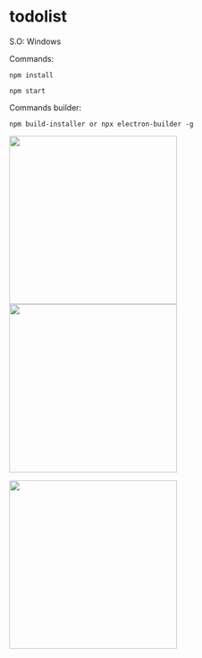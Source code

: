 ﻿# todolist
 
S.O: Windows

Commands:

    npm install

    npm start



Commands builder:

    npm build-installer or npx electron-builder -g



<img src="https://i.imgur.com/6vysbcs.png" height="300em" /> <img src="https://i.imgur.com/XmnuvXh.png" height="300em"/>

<img src="https://i.imgur.com/y9GtHiD.png" height="300em" />
